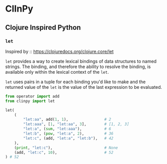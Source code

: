 # ClInPy
## Clojure Inspired Python

### `let`
Inspired by :: https://clojuredocs.org/clojure.core/let

`let` provides a way to create lexical bindings of data structures to named strings. The binding, and therefore the ability to resolve the binding, is available only within the lexical context of the `let`.

`let` uses pairs in a tuple for each binding you'd like to make and the returned value of the `let` is the value of the last expression to be evaluated.

```python
from operator import add
from clinpy import let

let(
    (
        "let:aa", add(1, 1),                # 2
        "let:aaa", [1, "let:aa", 3],        # [1, 2, 3]
        "let:a", (sum, "let:aaa"),          # 6
        "let:b", (pow, "let:a", 2),         # 36
        "let:c", (add, "let:a", "let:b"),   # 42
    ),
    (print, "let:c"),                       # None
    (add, "let:c", 10),                     # 52
) # 52
```
